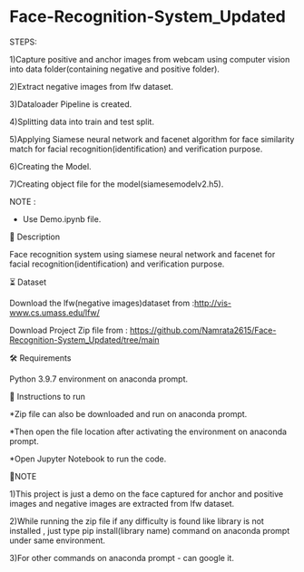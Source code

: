 # Face-Recognition-System_Updated
STEPS:

1)Capture positive and anchor images from webcam using computer vision into data folder(containing negative and positive folder).

2)Extract negative images from lfw dataset.

3)Dataloader Pipeline is created.

4)Splitting data into train and test split.

5)Applying Siamese neural network and facenet algorithm for face similarity match for facial recognition(identification) and verification purpose.

6)Creating the Model.

7)Creating object file for the model(siamesemodelv2.h5).

NOTE :

   * Use Demo.ipynb file.

📝 Description

Face recognition system using siamese neural network and facenet for facial recognition(identification) and verification purpose.

⏳ Dataset

Download the lfw(negative images)dataset from :http://vis-www.cs.umass.edu/lfw/

Download Project Zip file from : https://github.com/Namrata2615/Face-Recognition-System_Updated/tree/main

🛠️ Requirements

Python 3.9.7 environment on anaconda prompt.

📖 Instructions to run

*Zip file can also be downloaded and run on anaconda prompt.

*Then open the file location after activating the environment on anaconda prompt.

*Open Jupyter Notebook to run the code.

🎯NOTE

1)This project is just a demo on the face captured for anchor and positive images and negative images are extracted from lfw dataset.

2)While running the zip file if any difficulty is found like library is not installed , just type pip install(library name) command on anaconda prompt under same environment.

3)For other commands on anaconda prompt - can google it.
